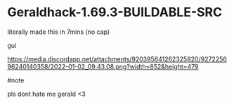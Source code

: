 # Geraldhack-1.69.3-BUILDABLE-SRC


literally made this in 7mins (no cap)

gui




https://media.discordapp.net/attachments/920395641262325820/927225696240140358/2022-01-02_09.43.08.png?width=852&height=479







#note

pls dont hate me gerald <3
